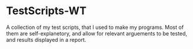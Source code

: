 # TestScripts-WT
A collection of my test scripts, that I used to make my programs. Most of them are self-explanetory, and allow for relevant arguements to be tested, and results displayed in a report.

